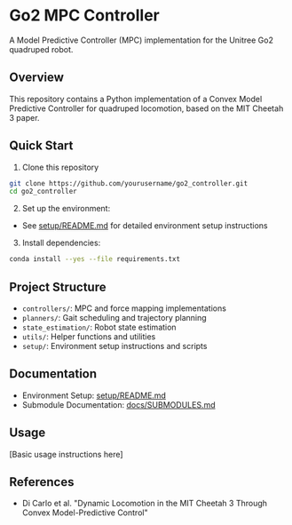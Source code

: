 # Go2 MPC Controller

A Model Predictive Controller (MPC) implementation for the Unitree Go2 quadruped robot.

## Overview
This repository contains a Python implementation of a Convex Model Predictive Controller for quadruped locomotion, based on the MIT Cheetah 3 paper.

## Quick Start
1. Clone this repository
```bash
git clone https://github.com/yourusername/go2_controller.git
cd go2_controller
```

2. Set up the environment:
- See [setup/README.md](setup/README.md) for detailed environment setup instructions

3. Install dependencies:
```bash
conda install --yes --file requirements.txt
```

## Project Structure
- `controllers/`: MPC and force mapping implementations
- `planners/`: Gait scheduling and trajectory planning
- `state_estimation/`: Robot state estimation
- `utils/`: Helper functions and utilities
- `setup/`: Environment setup instructions and scripts

## Documentation
- Environment Setup: [setup/README.md](setup/README.md)
- Submodule Documentation: [docs/SUBMODULES.md](docs/SUBMODULES.md)

## Usage
[Basic usage instructions here]

## References
- Di Carlo et al. "Dynamic Locomotion in the MIT Cheetah 3 Through Convex Model-Predictive Control"
